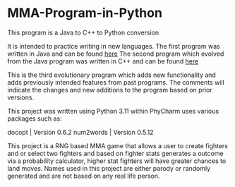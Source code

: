 # MMA-Program-in-Python

This program is a Java to C++ to Python conversion 

It is intended to practice writing in new languages. 
The first program was written in Java and can be found [here](https://github.com/AlecBlyth/MMA-Java-Program/blob/master/src/com/company/BunnyCorpGame.java)
The second program which evolved from the Java program was written in C++ and can be found [here](https://github.com/AlecBlyth/MMA-Program-in-C/blob/master/MMAFightingGame.cpp)

This is the third evolutionary program which adds new functionality and adds previously intended features from past programs. 
The comments will indicate the changes and new additions to the program based on prior versions. 

This project was written using Python 3.11 within PhyCharm uses various packages such as:

docopt | Version 0.6.2 
num2words | Version 0.5.12 

This project is a RNG based MMA game that allows a user to create fighters and or select two fighters and based on fighter stats generates a outcome via a probability calculator, higher stat fighters will have greater chances to land moves. 
Names used in this project are either parody or randomly generated and are not based on any real life person.   
